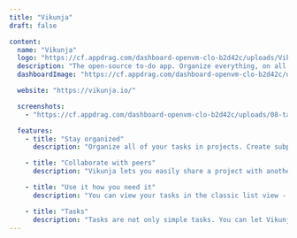 ```yaml
---
title: "Vikunja"
draft: false

content:
  name: "Vikunja"
  logo: "https://cf.appdrag.com/dashboard-openvm-clo-b2d42c/uploads/Vikunja-NMTN.png"
  description: "The open-source to-do app. Organize everything, on all platforms."
  dashboardImage: "https://cf.appdrag.com/dashboard-openvm-clo-b2d42c/uploads/08-task-kanban-background-W4Vv.webp"

  website: "https://vikunja.io/"

  screenshots:
    - "https://cf.appdrag.com/dashboard-openvm-clo-b2d42c/uploads/08-task-kanban-background-W4Vv.webp"

  features:
    - title: "Stay organized"
      description: "Organize all of your tasks in projects. Create subprojects organize everything hierarchical and keep related stuff grouped."

    - title: "Collaborate with peers"
      description: "Vikunja lets you easily share a project with another user or a whole team! Assignments show who's working on what."

    - title: "Use it how you need it"
      description: "You can view your tasks in the classic list view - or a Gantt Chart, or Table view, or Kanban Board. Whatever you need!"

    - title: "Tasks"
      description: "Tasks are not only simple tasks. You can let Vikunja remind you of tasks when they're due. Never miss an important deadline again!"
---
```

